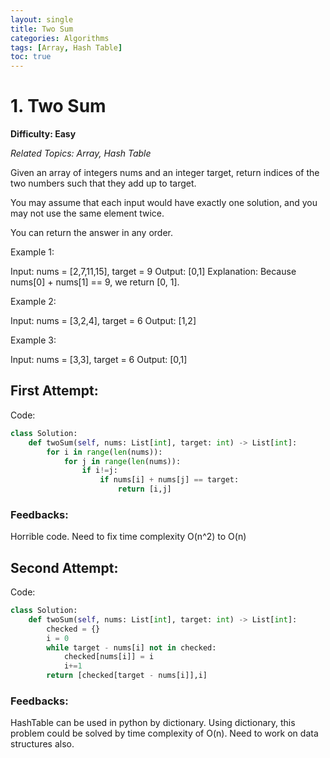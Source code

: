 ```yaml
---
layout: single
title: Two Sum
categories: Algorithms
tags: [Array, Hash Table]
toc: true
---
```


# 1. Two Sum

**Difficulty: Easy**

*Related Topics: Array, Hash Table*

Given an array of integers nums and an integer target, return indices of the two numbers such that they add up to target.

You may assume that each input would have exactly one solution, and you may not use the same element twice.

You can return the answer in any order.

Example 1:

Input: nums = [2,7,11,15], target = 9
Output: [0,1]
Explanation: Because nums[0] + nums[1] == 9, we return [0, 1].

Example 2:

Input: nums = [3,2,4], target = 6
Output: [1,2]

Example 3:

Input: nums = [3,3], target = 6
Output: [0,1]

## First Attempt:

Code:
```python
class Solution:
    def twoSum(self, nums: List[int], target: int) -> List[int]:
        for i in range(len(nums)):
            for j in range(len(nums)):
                if i!=j:
                    if nums[i] + nums[j] == target:
                        return [i,j]
```                        
### Feedbacks: 
Horrible code. Need to fix time complexity O(n^2) to O(n)

## Second Attempt:

Code:
```python
class Solution:
    def twoSum(self, nums: List[int], target: int) -> List[int]:
        checked = {}
        i = 0
        while target - nums[i] not in checked:
            checked[nums[i]] = i
            i+=1
        return [checked[target - nums[i]],i]
```      
### Feedbacks: 
HashTable can be used in python by dictionary. Using dictionary, this problem could be solved by time complexity of O(n). Need to work on
data structures also.